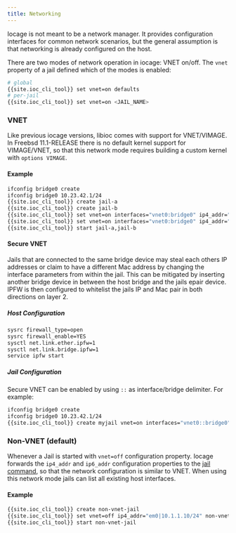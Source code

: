 ```yaml
---
title: Networking
---
```

Iocage is not meant to be a network manager.
It provides configuration interfaces for common network scenarios, but the general assumption is that networking is already configured on the host.

There are two modes of network operation in iocage: VNET on/off.
The `vnet` property of a jail defined which of the modes is enabled:

```sh
# global
{{site.ioc_cli_tool}} set vnet=on defaults
# per-jail
{{site.ioc_cli_tool}} set vnet=on <JAIL_NAME>
```

### VNET

Like previous iocage versions, libioc comes with support for VNET/VIMAGE.
In Freebsd 11.1-RELEASE there is no default kernel support for VIMAGE/VNET, so that this network mode requires building a custom kernel with `options VIMAGE`.

#### Example

```sh
ifconfig bridge0 create
ifconfig bridge0 10.23.42.1/24
{{site.ioc_cli_tool}} create jail-a
{{site.ioc_cli_tool}} create jail-b
{{site.ioc_cli_tool}} set vnet=on interfaces="vnet0:bridge0" ip4_addr="vnet0|10.23.42.2/24" defaultrouter="10.23.42.1" jail-a
{{site.ioc_cli_tool}} set vnet=on interfaces="vnet0:bridge0" ip4_addr="vnet0|10.23.42.3/24" defaultrouter="10.23.42.1" jail-b
{{site.ioc_cli_tool}} start jail-a,jail-b
```

#### Secure VNET

Jails that are connected to the same bridge device may steal each others IP addresses or claim to have a different Mac address by changing the interface parameters from within the jail.
This can be mitigated by inserting another bridge device in between the host bridge and the jails epair device.
IPFW is then configured to whitelist the jails IP and Mac pair in both directions on layer 2.

##### Host Configuration

```sh
sysrc firewall_type=open
sysrc firewall_enable=YES
sysctl net.link.ether.ipfw=1
sysctl net.link.bridge.ipfw=1
service ipfw start
```

##### Jail Configuration

Secure VNET can be enabled by using `::` as interface/bridge delimiter. For example:

```sh
ifconfig bridge0 create
ifconfig bridge0 10.23.42.1/24
{{site.ioc_cli_tool}} create myjail vnet=on interfaces="vnet0::bridge0" ip4_addr="vnet0|10.23.42.2/24" defaultrouter="10.23.42.1"
```

### Non-VNET (default)

Whenever a Jail is started with `vnet=off` configuration property.
Iocage forwards the `ip4_addr` and `ip6_addr` configuration properties to the [jail command](https://www.freebsd.org/cgi/man.cgi?jail), so that the network configuration is similar to VNET.
When using this network mode jails can list all existing host interfaces.

#### Example

```sh
{{site.ioc_cli_tool}} create non-vnet-jail
{{site.ioc_cli_tool}} set vnet=off ip4_addr="em0|10.1.1.10/24" non-vnet-jail
{{site.ioc_cli_tool}} start non-vnet-jail
```
